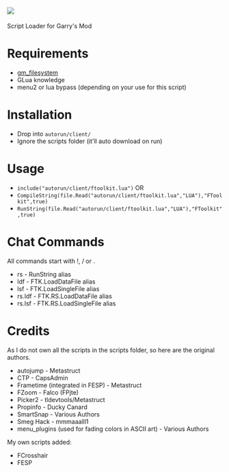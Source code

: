 ![](https://my.mixtape.moe/fefjeq.png)
=======
Script Loader for Garry's Mod

Requirements
=======
 - [gm_filesystem](https://github.com/danielga/gm_filesystem/releases)
 - GLua knowledge
 - menu2 or lua bypass (depending on your use for this script)

Installation
=======
 - Drop into ```autorun/client/```
 - Ignore the scripts folder (it'll auto download on run)

Usage
=======
 - ```include("autorun/client/ftoolkit.lua")``` OR
 - ```CompileString(file.Read("autorun/client/ftoolkit.lua","LUA"),"FToolkit",true)```
 - ```RunString(file.Read("autorun/client/ftoolkit.lua","LUA"),"FToolkit",true)```

Chat Commands
=======
All commands start with !, / or .

 - rs - RunString alias
 - ldf - FTK.LoadDataFile alias
 - lsf - FTK.LoadSingleFile alias
 - rs.ldf - FTK.RS.LoadDataFile alias
 - rs.lsf - FTK.RS.LoadSingleFile alias

Credits
=======
As I do not own all the scripts in the scripts folder, so here are the original authors.

 - autojump - Metastruct
 - CTP - CapsAdmin
 - Frametime (integrated in FESP) - Metastruct
 - FZoom - Falco (FPjte)
 - Picker2 - tldevtools/Metastruct
 - Propinfo - Ducky Canard
 - SmartSnap - Various Authors
 - Smeg Hack - mmmaaalll1
 - menu_plugins (used for fading colors in ASCII art) - Various Authors

My own scripts added:

 - FCrosshair
 - FESP